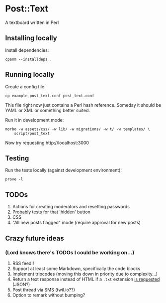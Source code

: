 # Post::Text

A textboard written in Perl

## Installing locally

Install dependencies:

    cpanm --installdeps .

## Running locally

Create a config file:

    cp example_post_text.conf post_text.conf

This file right now just contains a Perl hash reference. Someday it
should be YAML or XML or something better suited.

Run it in development mode:

    morbo -w assets/css/ -w lib/ -w migrations/ -w t/ -w templates/ \
        script/post_text

Now try requesting http://localhost:3000

## Testing

Run the tests locally (against development environment):

    prove -l

## TODOs

1. Actions for creating moderators and resetting passwords
1. Probably tests for that 'hidden' button
1. CSS
1. "All new posts flagged" mode (require approval for new posts)

## Crazy future ideas

### (Lord knows there's TODOs I could be working on...)

1. RSS feed!!
1. Support at least some Markdown, specifically the code blocks
1. Implement tripcodes (moving this down in priority due to complexity...)
1. Return a text response instead of HTML if a `.txt` extension [is
   requested](https://docs.mojolicious.org/Mojolicious/Plugin/DefaultHelpers#respond_to)
   (JSON?)
1. Post thread via SMS (twil.io??)
1. Option to remark without bumping?
